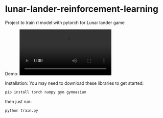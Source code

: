 # lunar-lander-reinforcement-learning

Project to train rl model with pytorch for Lunar lander game

Demo:
![](movie.mov)

Installation:
You may need to download these libraries to get started:

```python
pip install torch numpy gym gymnasium
```

then just run:

```python
python train.py
```
